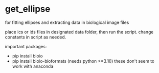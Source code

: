 # get_ellipse
for fitting ellipses and extracting data in biological image files

place ics or ids files in designated data folder, then run the script.
change constants in script as needed.

important packages:
- pip install bioio
- pip install bioio-bioformats
(needs python >=3.10)
these don't seem to work with anaconda
